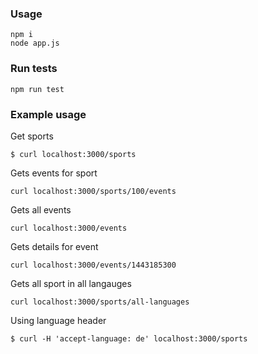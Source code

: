 ### Usage

```
npm i
node app.js
```

### Run tests

```
npm run test
```

### Example usage

Get sports
```
$ curl localhost:3000/sports
```
Gets events for sport
```
curl localhost:3000/sports/100/events
```
Gets all events
```
curl localhost:3000/events
```
Gets details for event
```
curl localhost:3000/events/1443185300
```
Gets all sport in all langauges
```
curl localhost:3000/sports/all-languages
```
Using language header
```
$ curl -H 'accept-language: de' localhost:3000/sports
```
